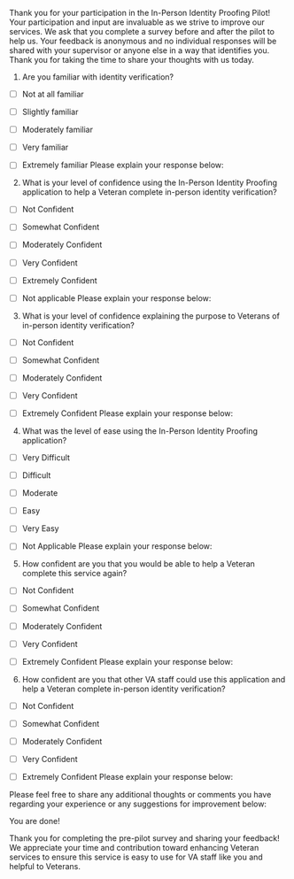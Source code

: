 Thank you for your participation in the In-Person Identity Proofing Pilot! Your participation and input are invaluable as we strive to improve our services. We ask that you complete a survey before and after the pilot to help us. Your feedback is anonymous and no individual responses will be shared with your supervisor or anyone else in a way that identifies you. Thank you for taking the time to share your thoughts with us today. 

1. Are you familiar with identity verification? 
- [ ] Not at all familiar
- [ ] Slightly familiar
- [ ] Moderately familiar
- [ ] Very familiar
- [ ] Extremely familiar
Please explain your response below:





2. What is your level of confidence using the In-Person Identity Proofing application to help a Veteran complete in-person identity verification? 
- [ ] Not Confident
- [ ] Somewhat Confident
- [ ] Moderately Confident
- [ ] Very Confident
- [ ] Extremely Confident
- [ ] Not applicable
Please explain your response below:




3. What is your level of confidence explaining the purpose to Veterans of in-person identity verification?
- [ ] Not Confident
- [ ] Somewhat Confident
- [ ] Moderately Confident
- [ ] Very Confident
- [ ] Extremely Confident
Please explain your response below:





4. What was the level of ease using the In-Person Identity Proofing application?
- [ ] Very Difficult
- [ ] Difficult
- [ ] Moderate
- [ ] Easy
- [ ] Very Easy
- [ ] Not Applicable
Please explain your response below:





5. How confident are you that you would be able to help a Veteran complete this service again? 
- [ ] Not Confident
- [ ] Somewhat Confident
- [ ] Moderately Confident
- [ ] Very Confident
- [ ] Extremely Confident
Please explain your response below:




6. How confident are you that other VA staff could use this application and help a Veteran complete in-person identity verification?
- [ ] Not Confident
- [ ] Somewhat Confident
- [ ] Moderately Confident
- [ ] Very Confident
- [ ] Extremely Confident
Please explain your response below:





Please feel free to share any additional thoughts or comments you have regarding your experience or any suggestions for improvement below:





You are done!

Thank you for completing the pre-pilot survey and sharing your feedback! We appreciate your time and contribution toward enhancing  Veteran services  to ensure this service is easy to use for VA staff like you and helpful to Veterans. 


